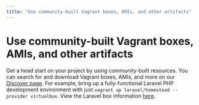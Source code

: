 ```yaml
---
title: "Use community-built Vagrant boxes, AMIs, and other artifacts"
---
```

# Use community-built Vagrant boxes, AMIs, and other artifacts

Get a head start on your project by using community-built resources. You can search for and download Vagrant boxes, AMIs, and more on our [Discover page](https://atlas.hashicorp.com/discover). For example, bring up a fully-functional Laravel PHP development environment with just `vagrant up laravel/homestead --provider virtualbox`. View the Laravel box information [here](https://atlas.hashicorp.com/laravel/boxes/homestead). 
